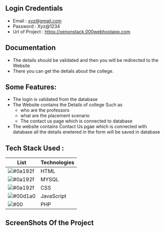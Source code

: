 ## Login Credentials

- Email : xyz@gmail.com
- Password : Xyz@1234
- Url of Project : https://xenonstack.000webhostapp.com


## Documentation

- The details should be validated and then you will be redirected to the Website 
- There you can get the detials about the college.

## Some Features:
- The login is validated from the database
- The Website contains the Details of college Such as
   - who are the professors
   - what are the placement scenario
   - The contact us page which is connected to database
- The website contains Contact Us pgae which is connected with database all the details enetered in the form will be saved in database



## Tech Stack Used :

| List  |  Technologies                                                               |
| ----------------- | ------------------------------------------------------------------ |
|![#0a192f](https://via.placeholder.com/10/0a192f?text=+)| HTML | 
|![#0a192f](https://via.placeholder.com/10/0a192f?text=+)| MYSQL | 
|![#0a192f](https://via.placeholder.com/10/0a192f?text=+)| CSS | 
|   ![#00d1a0](https://via.placeholder.com/10/00b48a?text=+) |JavaScript |
|  ![#00](https://via.placeholder.com/10/00b48a?text=+)  |PHP |

## ScreenShots Of the Project
